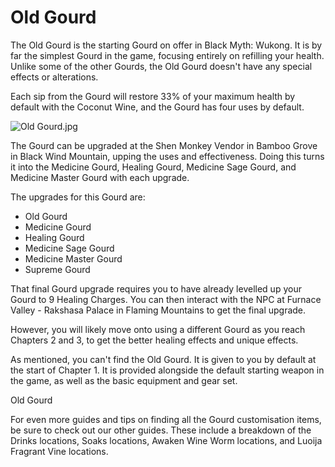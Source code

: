 # Old Gourd

The Old Gourd is the starting Gourd on offer in Black Myth: Wukong. It is by far the simplest Gourd in the game, focusing entirely on refilling your health. Unlike some of the other Gourds, the Old Gourd doesn't have any special effects or alterations. 

Each sip from the Gourd will restore 33% of your maximum health by default with the Coconut Wine, and the Gourd has four uses by default. 

![Old Gourd.jpg](https://oyster.ignimgs.com/mediawiki/apis.ign.com/black-myth-wukong/b/b7/Old_Gourd.jpg)

The Gourd can be upgraded at the Shen Monkey Vendor in Bamboo Grove in Black Wind Mountain, upping the uses and effectiveness. Doing this turns it into the Medicine Gourd, Healing Gourd, Medicine Sage Gourd, and Medicine Master Gourd with each upgrade. 

The upgrades for this Gourd are: 

  * Old Gourd
  * Medicine Gourd
  * Healing Gourd
  * Medicine Sage Gourd
  * Medicine Master Gourd
  * Supreme Gourd

That final Gourd upgrade requires you to have already levelled up your Gourd to 9 Healing Charges. You can then interact with the NPC at Furnace Valley - Rakshasa Palace in Flaming Mountains to get the final upgrade. 

However, you will likely move onto using a different Gourd as you reach Chapters 2 and 3, to get the better healing effects and unique effects. 

As mentioned, you can't find the Old Gourd. It is given to you by default at the start of Chapter 1. It is provided alongside the default starting weapon in the game, as well as the basic equipment and gear set. 

Old Gourd

For even more guides and tips on finding all the Gourd customisation items, be sure to check out our other guides. These include a breakdown of the Drinks locations, Soaks locations, Awaken Wine Worm locations, and Luoija Fragrant Vine locations.